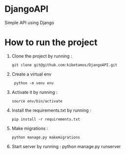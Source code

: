 # DjangoAPI


  Simple API using Django

# How to run the project

1. Clone the project by running :
   
       git clone git@github.com:kibetamos/DjangoAPI.git

  2. Create a virtual env

          python -m venv env

  3. Activate it by running :
   
         source env/bin/activate
   
5. Install the requirements.txt by running :
   
       pip install -r requirements.txt

6. Make migrations :

       python manage.py makemigrations
   
7. Start server by running :
       python manage.py runserver 
